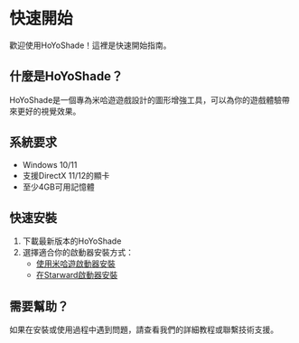 # 快速開始

歡迎使用HoYoShade！這裡是快速開始指南。

## 什麼是HoYoShade？

HoYoShade是一個專為米哈遊遊戲設計的圖形增強工具，可以為你的遊戲體驗帶來更好的視覺效果。

## 系統要求

- Windows 10/11
- 支援DirectX 11/12的顯卡
- 至少4GB可用記憶體

## 快速安裝

1. 下載最新版本的HoYoShade
2. 選擇適合你的啟動器安裝方式：
   - [使用米哈遊啟動器安裝](/zh_hk/tutorial/mihoyo-launcher)
   - [在Starward啟動器安裝](/zh_hk/tutorial/starward-launcher)

## 需要幫助？

如果在安裝或使用過程中遇到問題，請查看我們的詳細教程或聯繫技術支援。
